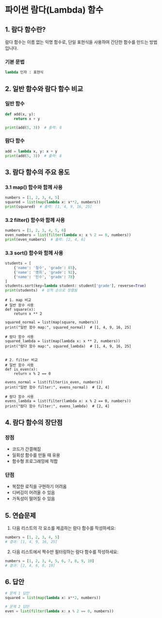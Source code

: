 # 파이썬 람다(Lambda) 함수

## 1. 람다 함수란?
람다 함수는 이름 없는 익명 함수로, 단일 표현식을 사용하여 간단한 함수를 만드는 방법입니다.

### 기본 문법
```python
lambda 인자 : 표현식
```

## 2. 일반 함수와 람다 함수 비교

### 일반 함수
```python
def add(x, y):
    return x + y

print(add(5, 3))  # 출력: 8
```

### 람다 함수
```python
add = lambda x, y: x + y
print(add(5, 3))  # 출력: 8
```

## 3. 람다 함수의 주요 용도

### 3.1 map() 함수와 함께 사용
```python
numbers = [1, 2, 3, 4, 5]
squared = list(map(lambda x: x**2, numbers))
print(squared)  # 출력: [1, 4, 9, 16, 25]
```

### 3.2 filter() 함수와 함께 사용
```python
numbers = [1, 2, 3, 4, 5, 6]
even_numbers = list(filter(lambda x: x % 2 == 0, numbers))
print(even_numbers)  # 출력: [2, 4, 6]
```

### 3.3 sort() 함수와 함께 사용
```python
students = [
    {'name': '철수', 'grade': 85},
    {'name': '영희', 'grade': 92},
    {'name': '민수', 'grade': 78}
]
students.sort(key=lambda student: student['grade'], reverse=True)
print(students)  # 성적 순으로 정렬됨
```

```
# 1. map 비교
# 일반 함수 사용
def square(x):
    return x ** 2

squared_normal = list(map(square, numbers))
print("일반 함수 map:", squared_normal)  # [1, 4, 9, 16, 25]

# 람다 함수 사용
squared_lambda = list(map(lambda x: x ** 2, numbers))
print("람다 함수 map:", squared_lambda)  # [1, 4, 9, 16, 25]


# 2. filter 비교
# 일반 함수 사용
def is_even(x):
    return x % 2 == 0

evens_normal = list(filter(is_even, numbers))
print("일반 함수 filter:", evens_normal)  # [2, 4]

# 람다 함수 사용
evens_lambda = list(filter(lambda x: x % 2 == 0, numbers))
print("람다 함수 filter:", evens_lambda)  # [2, 4]
```

## 4. 람다 함수의 장단점

### 장점
- 코드가 간결해짐
- 일회성 함수를 만들 때 유용
- 함수형 프로그래밍에 적합

### 단점
- 복잡한 로직을 구현하기 어려움
- 디버깅이 어려울 수 있음
- 가독성이 떨어질 수 있음

## 5. 연습문제

1. 다음 리스트의 각 요소를 제곱하는 람다 함수를 작성하세요:
```python
numbers = [1, 2, 3, 4, 5]
# 결과: [1, 4, 9, 16, 25]
```

2. 다음 리스트에서 짝수만 필터링하는 람다 함수를 작성하세요:
```python
numbers = [1, 2, 3, 4, 5, 6, 7, 8, 9, 10]
# 결과: [2, 4, 6, 8, 10]
```

## 6. 답안
```python
# 문제 1 답안
squared = list(map(lambda x: x**2, numbers))

# 문제 2 답안
even = list(filter(lambda x: x % 2 == 0, numbers))
```